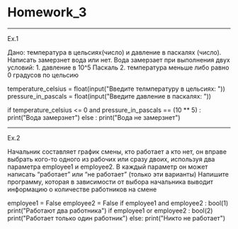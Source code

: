 # Homework_3
--------------------------------------------------------------------
Ex.1

Дано: температура в цельсиях(число) и давление в паскалях (число).
Написать замерзнет вода или нет.
Вода замерзает при выполнения двух условий:
	1. давление в 10^5 Паскаль
	2. температура меньше либо равно 0 градусов по цельсию 

temperature_celsius = float(input("Введите телмпературу в цельсиях: "))
pressure_in_pascals = float(input("Введите давление в паскалях: "))

if temperature_celsius <= 0 and pressure_in_pascals == (10 ** 5) :
        print("Вода замерзнет")
else :
        print("Вода не замерзнет")

--------------------------------------------------------------------
        
Ex.2

Начальник составляет график смены, кто работает а кто нет, он вправе выбрать кого-то одного из рабочих или сразу двоих, используя два параметра employee1 и employee2.
В каждый параметр он может написать “работает” или “не работает” (только эти варианты)
Напишите программу, которая в зависимости от выбора начальника выводит информацию  о количестве работников на смене 

employee1 = False
employee2 = False
if employee1 and employee2 :
    bool(1)
    print("Работают два работника")
if employee1 or employee2 :
    bool(2)
    print("Работает только один работник")
else:
    print("Никто не работает")
